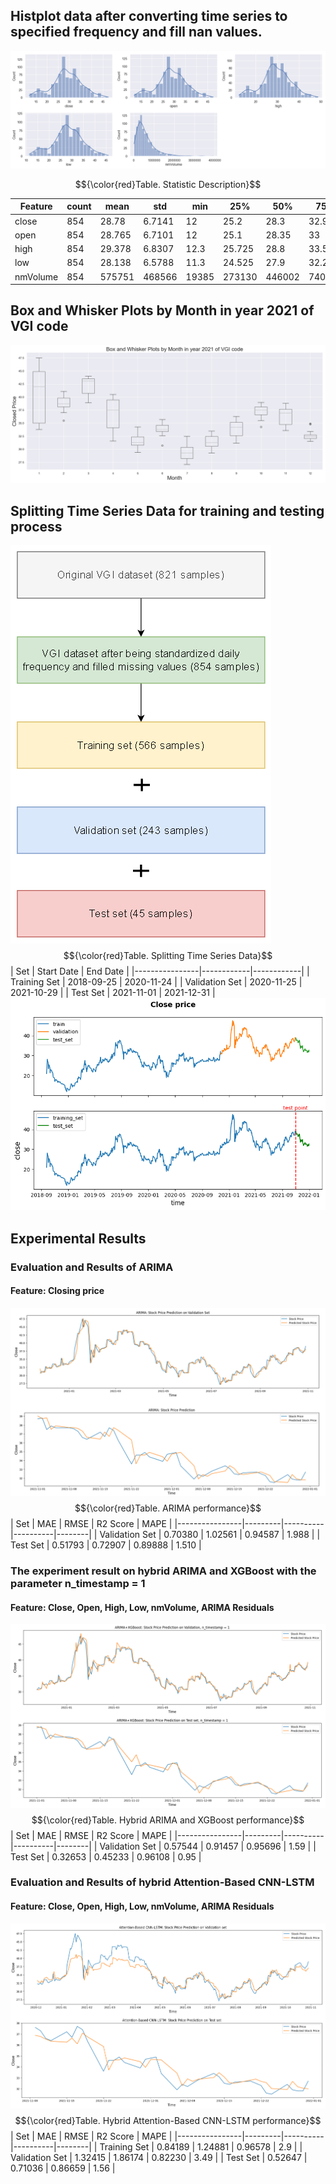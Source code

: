 ## Histplot data after converting time series to specified frequency and fill nan values.
![Screenshot](histplot_data.png)

$${\color{red}Table. Statistic Description}$$

| Feature   | count |   mean  |   std   |  min  |  25%   |  50%   |  75%   |  max   |
|-----------|-------|---------|---------|-------|--------|--------|--------|--------|
| close     |  854  | 28.78   | 6.7141  |  12   | 25.2   | 28.3   | 32.9   | 47.5   |
| open      |  854  | 28.765  | 6.7101  |  12   | 25.1   | 28.35  | 33     | 47.5   |
| high      |  854  | 29.378  | 6.8307  |  12.3 | 25.725 | 28.8   | 33.5   | 48.8   |
| low       |  854  | 28.138  | 6.5788  |  11.3 | 24.525 | 27.9   | 32.2   | 46     |
| nmVolume  |  854  | 575751  | 468566  | 19385 | 273130 | 446002 | 740738 | 3925002|
## Box and Whisker Plots by Month in year 2021 of VGI code
![Screenshot](boxplot.png)
## Splitting Time Series Data for training and testing process
![Screenshot](train-test-split.png)
$${\color{red}Table. Splitting Time Series Data}$$
| Set            | Start Date | End Date   |
|----------------|------------|------------|
| Training Set   | 2018-09-25 | 2020-11-24 |
| Validation Set | 2020-11-25 | 2021-10-29 |
| Test Set       | 2021-11-01 | 2021-12-31 |
![Screenshot](close-price.png)
## Experimental Results
### Evaluation and Results of ARIMA
#### Feature: Closing price
![Screenshot](ARIMA-result.png)
$${\color{red}Table. ARIMA performance}$$
| Set            |   MAE   |   RMSE   | R2 Score |  MAPE  |
|----------------|---------|----------|----------|--------|
| Validation Set | 0.70380 | 1.02561  | 0.94587  | 1.988  |
| Test Set       | 0.51793 | 0.72907  | 0.89888  | 1.510  |
### The experiment result on hybrid ARIMA and XGBoost with the parameter  n_timestamp = 1
#### Feature: Close, Open, High, Low, nmVolume, ARIMA Residuals
![Screenshot](ARIMA-XGBoost.png)
$${\color{red}Table. Hybrid ARIMA and XGBoost performance}$$
| Set            |   MAE   |   RMSE   | R2 Score |  MAPE  |
|----------------|---------|----------|----------|--------|
| Validation Set | 0.57544 | 0.91457  | 0.95696  |  1.59  |
| Test Set       | 0.32653 | 0.45233  | 0.96108  |  0.95  |
### Evaluation and Results of hybrid Attention-Based CNN-LSTM 
#### Feature: Close, Open, High, Low, nmVolume, ARIMA Residuals
![Screenshot](Att-CNN-LSTM.png)
$${\color{red}Table. Hybrid Attention-Based CNN-LSTM performance}$$
| Set            |   MAE   |   RMSE   | R2 Score |  MAPE  |
|----------------|---------|----------|----------|--------|
| Training Set   | 0.84189 | 1.24881  | 0.96578  |  2.9   |
| Validation Set | 1.32415 | 1.86174  | 0.82230  |  3.49  |
| Test Set       | 0.52647 | 0.71036  | 0.86659  |  1.56  |
